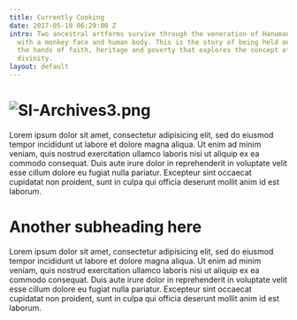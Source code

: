 ```yaml
---
title: Currently Cooking
date: 2017-05-10 06:29:00 Z
intro: Two ancestral artforms survive through the veneration of Hanuman, a hindu deity
  with a monkey face and human body. This is the story of being held on a leash to
  the hands of faith, heritage and poverty that explores the concept of humanism and
  divinity.
layout: default
---
```


# ![SI-Archives3.png](/uploads/SI-Archives3.png)

Lorem ipsum dolor sit amet, consectetur adipisicing elit, sed do eiusmod tempor incididunt ut labore et dolore magna aliqua. Ut enim ad minim veniam, quis nostrud exercitation ullamco laboris nisi ut aliquip ex ea commodo consequat. Duis aute irure dolor in reprehenderit in voluptate velit esse cillum dolore eu fugiat nulla pariatur. Excepteur sint occaecat cupidatat non proident, sunt in culpa qui officia deserunt mollit anim id est laborum.

# Another subheading here

Lorem ipsum dolor sit amet, consectetur adipisicing elit, sed do eiusmod tempor incididunt ut labore et dolore magna aliqua. Ut enim ad minim veniam, quis nostrud exercitation ullamco laboris nisi ut aliquip ex ea commodo consequat. Duis aute irure dolor in reprehenderit in voluptate velit esse cillum dolore eu fugiat nulla pariatur. Excepteur sint occaecat cupidatat non proident, sunt in culpa qui officia deserunt mollit anim id est laborum.
